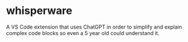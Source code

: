 # whisperware
A VS Code extension that uses ChatGPT in order to simplify and explain complex code blocks so even a 5 year old could understand it.
